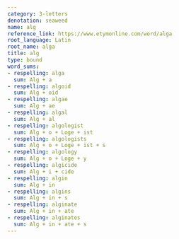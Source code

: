 ```yaml
---
category: 3-letters
denotation: seaweed
name: alg
reference_link: https://www.etymonline.com/word/alga
root_language: Latin
root_name: alga
title: alg
type: bound
word_sums:
- respelling: alga
  sum: Alg + a
- respelling: algoid
  sum: Alg + oid
- respelling: algae
  sum: Alg + ae
- respelling: algal
  sum: Alg + al
- respelling: algologist
  sum: Alg + o + Loge + ist
- respelling: algologists
  sum: Alg + o + Loge + ist + s
- respelling: algology
  sum: Alg + o + Loge + y
- respelling: algicide
  sum: Alg + i + cide
- respelling: algin
  sum: Alg + in
- respelling: algins
  sum: Alg + in + s
- respelling: alginate
  sum: Alg + in + ate
- respelling: alginates
  sum: Alg + in + ate + s
---
```

